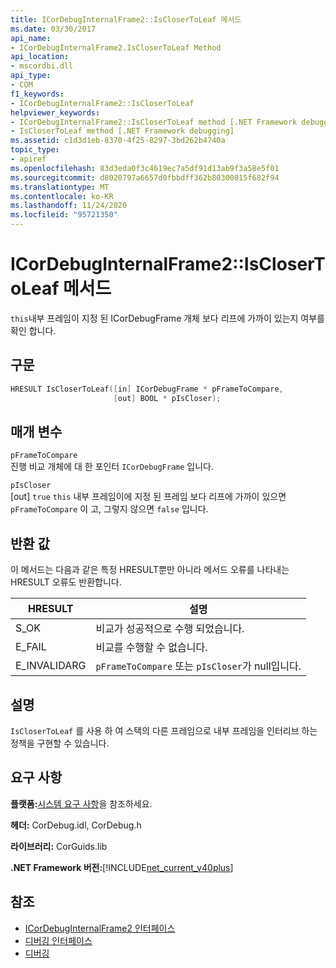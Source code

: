 ```yaml
---
title: ICorDebugInternalFrame2::IsCloserToLeaf 메서드
ms.date: 03/30/2017
api_name:
- ICorDebugInternalFrame2.IsCloserToLeaf Method
api_location:
- mscordbi.dll
api_type:
- COM
f1_keywords:
- ICorDebugInternalFrame2::IsCloserToLeaf
helpviewer_keywords:
- ICorDebugInternalFrame2::IsCloserToLeaf method [.NET Framework debugging]
- IsCloserToLeaf method [.NET Framework debugging]
ms.assetid: c1d3d1eb-8370-4f25-8297-3bd262b4740a
topic_type:
- apiref
ms.openlocfilehash: 83d3eda0f3c4619ec7a5df91d13ab9f3a58e5f01
ms.sourcegitcommit: d8020797a6657d0fbbdff362b80300815f682f94
ms.translationtype: MT
ms.contentlocale: ko-KR
ms.lasthandoff: 11/24/2020
ms.locfileid: "95721350"
---
```

# <a name="icordebuginternalframe2isclosertoleaf-method"></a>ICorDebugInternalFrame2::IsCloserToLeaf 메서드

`this`내부 프레임이 지정 된 ICorDebugFrame 개체 보다 리프에 가까이 있는지 여부를 확인 합니다.  
  
## <a name="syntax"></a>구문  
  
```cpp  
HRESULT IsCloserToLeaf([in] ICorDebugFrame * pFrameToCompare,  
                       [out] BOOL * pIsCloser);  
```  
  
## <a name="parameters"></a>매개 변수  

 `pFrameToCompare`  
 진행 비교 개체에 대 한 포인터 `ICorDebugFrame` 입니다.  
  
 `pIsCloser`  
 [out] `true` `this` 내부 프레임이에 지정 된 프레임 보다 리프에 가까이 있으면 `pFrameToCompare` 이 고, 그렇지 않으면 `false` 입니다.  
  
## <a name="return-value"></a>반환 값  

 이 메서드는 다음과 같은 특정 HRESULT뿐만 아니라 메서드 오류를 나타내는 HRESULT 오류도 반환합니다.  
  
|HRESULT|설명|  
|-------------|-----------------|  
|S_OK|비교가 성공적으로 수행 되었습니다.|  
|E_FAIL|비교를 수행할 수 없습니다.|  
|E_INVALIDARG|`pFrameToCompare` 또는 `pIsCloser`가 null입니다.|  
  
## <a name="remarks"></a>설명  

 `IsCloserToLeaf` 를 사용 하 여 스택의 다른 프레임으로 내부 프레임을 인터리브 하는 정책을 구현할 수 있습니다.  
  
## <a name="requirements"></a>요구 사항  

 **플랫폼:**[시스템 요구 사항](../../get-started/system-requirements.md)을 참조하세요.  
  
 **헤더:** CorDebug.idl, CorDebug.h  
  
 **라이브러리:** CorGuids.lib  
  
 **.NET Framework 버전:**[!INCLUDE[net_current_v40plus](../../../../includes/net-current-v40plus-md.md)]  
  
## <a name="see-also"></a>참조

- [ICorDebugInternalFrame2 인터페이스](icordebuginternalframe2-interface.md)
- [디버깅 인터페이스](debugging-interfaces.md)
- [디버깅](index.md)
